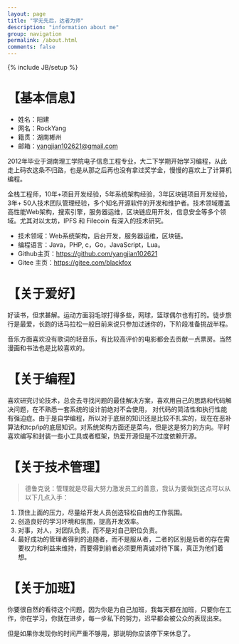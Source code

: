 ```yaml
---
layout: page
title: "学无先后，达者为师"
description: "information about me"
group: navigation
permalink: /about.html
comments: false
---
```

{% include JB/setup %}

【基本信息】
====
* 姓名：阳建
* 网名：RockYang
* 籍贯：湖南郴州
* 邮箱：yangjian102621@gmail.com

2012年毕业于湖南理工学院电子信息工程专业，大二下学期开始学习编程，从此走上码农这条不归路，也是从那之后再也没有拿过奖学金，慢慢的喜欢上了计算机编程。

全栈工程师，10年+项目开发经验，5年系统架构经验，3年区块链项目开发经验， 3年+ 50人技术团队管理经验，多个知名开源软件的开发和维护者。技术领域覆盖高性能Web架构，搜索引擎，服务器运维，区块链应用开发，信息安全等多个领域。尤其对以太坊，IPFS 和 Filecoin 有深入的技术研究。 

* 技术领域：Web系统架构，后台开发，服务器运维，区块链。
* 编程语言：Java，PHP, c，Go，JavaScript，Lua。
* Github主页：https://github.com/yangjian102621
* Gitee 主页：https://gitee.com/blackfox

【关于爱好】
=====
好读书，但求甚解。运动方面羽毛球打得多些，网球，篮球偶尔也有打的。徒步旅行是最爱，长跑的话马拉松一般目前来说只参加过迷你的，下阶段准备挑战半程。

音乐方面喜欢没有歌词的轻音乐，有比较高评价的电影都会去贡献一点票房。当然漫画和书法也是比较喜欢的。

【关于编程】
=======
喜欢研究讨论技术，总会去寻找问题的最佳解决方案，喜欢用自己的思路和代码解决问题，在不熟悉一套系统的设计前绝对不会使用， 对代码的简洁性和执行性能有强迫症。由于是自学编程，所以对于底层的知识还是比较不扎实的，现在在恶补算法和tcp/ip的底层知识。对系统架构方面还是菜鸟，但是这是努力的方向。平时喜欢编写和封装一些小工具或者框架，热爱开源但是不过度依赖开源。


【关于技术管理】
=========

> 德鲁克说：管理就是尽最大努力激发员工的善意，我认为要做到这点可以从以下几点入手：

1. 顶住上面的压力，尽量给开发人员创造轻松自由的工作氛围。
2. 创造良好的学习环境和氛围，提高开发效率。
3. 对事，对人，对团队负责，而不是对自己职位负责。
4. 最好成功的管理者得到的追随者，而不是服从者，二者的区别是后者的存在需要权力和利益来维持，而要得到前者必须要用真诚对待下属，真正为他们着想。

【关于加班】
=====
你要很自然的看待这个问题，因为你是为自己加班，我每天都在加班，只要你在工作，你在学习，你就在进步，每一步私下的努力，迟早都会被公众的表现出来。

但是如果你发现你的时间严重不够用，那说明你应该停下来休息了。

